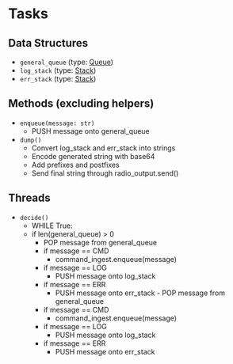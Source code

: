 Tasks
======
Data Structures
------------------------
- `general_queue` (type: [Queue](https://docs.python.org/3/library/queue.html))
- `log_stack` (type: [Stack](https://docs.python.org/3/tutorial/datastructures.html#using-lists-as-stacks))
- `err_stack` (type: [Stack](https://docs.python.org/3/tutorial/datastructures.html#using-lists-as-stacks))

Methods (excluding helpers)
---------------
 - `enqueue(message: str)`
   - PUSH message onto general_queue
 - `dump()`
   - Convert log_stack and err_stack into strings
   - Encode generated string with base64
   - Add prefixes and postfixes
   - Send final string through radio_output.send()

Threads
-------------
- `decide()`
   - WHILE True:
   - if len(general_queue) > 0
     - POP message from general_queue
     - if message == CMD
       - command_ingest.enqueue(message)
     - if message == LOG
       - PUSH message onto log_stack
     - if message == ERR
       - PUSH message onto err_stack   - POP message from general_queue
     - if message == CMD
       - command_ingest.enqueue(message)
     - if message == LOG
       - PUSH message onto log_stack
     - if message == ERR
       - PUSH message onto err_stack